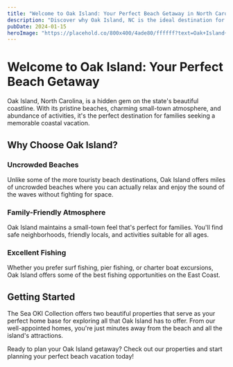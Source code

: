 ```yaml
---
title: "Welcome to Oak Island: Your Perfect Beach Getaway in North Carolina"
description: "Discover why Oak Island, NC is the ideal destination for your next family vacation. Uncrowded beaches, family-friendly atmosphere, and excellent fishing await. Plan your Oak Island getaway with Sea OKI Collection."
pubDate: 2024-01-15
heroImage: "https://placehold.co/800x400/4ade80/ffffff?text=Oak+Island+Beach"
---
```


# Welcome to Oak Island: Your Perfect Beach Getaway

Oak Island, North Carolina, is a hidden gem on the state's beautiful coastline. With its pristine beaches, charming small-town atmosphere, and abundance of activities, it's the perfect destination for families seeking a memorable coastal vacation.

## Why Choose Oak Island?

### Uncrowded Beaches
Unlike some of the more touristy beach destinations, Oak Island offers miles of uncrowded beaches where you can actually relax and enjoy the sound of the waves without fighting for space.

### Family-Friendly Atmosphere
Oak Island maintains a small-town feel that's perfect for families. You'll find safe neighborhoods, friendly locals, and activities suitable for all ages.

### Excellent Fishing
Whether you prefer surf fishing, pier fishing, or charter boat excursions, Oak Island offers some of the best fishing opportunities on the East Coast.

## Getting Started

The Sea OKI Collection offers two beautiful properties that serve as your perfect home base for exploring all that Oak Island has to offer. From our well-appointed homes, you're just minutes away from the beach and all the island's attractions.

Ready to plan your Oak Island getaway? Check out our properties and start planning your perfect beach vacation today!